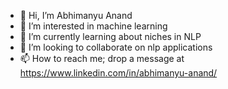 - 👋 Hi, I’m Abhimanyu Anand
- 👀 I’m interested in machine learning
- 🌱 I’m currently learning about niches in NLP
- 💞️ I’m looking to collaborate on nlp applications
- 📫 How to reach me; drop a message at https://www.linkedin.com/in/abhimanyu-anand/

<!---
abhimanyu729/abhimanyu729 is a ✨ special ✨ repository because its `README.md` (this file) appears on your GitHub profile.
You can click the Preview link to take a look at your changes.
--->
